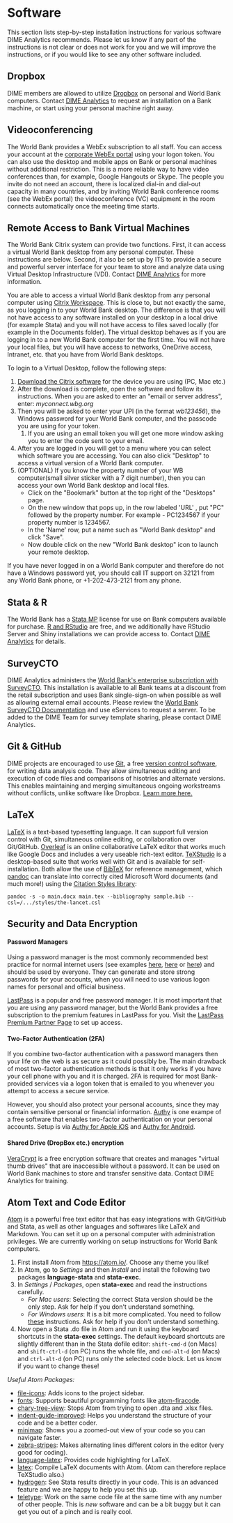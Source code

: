 # Software

This section lists step-by-step installation instructions for various software DIME Analytics recommends. Please let us know if any part of the instructions is not clear or does not work for you and we will improve the instructions, or if you would like to see any other software included.

## Dropbox

DIME members are allowed to utilize [Dropbox](https://www.dropbox.com/h) on personal and World Bank computers. Contact [DIME Analytics](mailto:dimeanalytics@worldbank.org) to request an installation on a Bank machine, or start using your personal machine right away.

## Videoconferencing

The World Bank provides a WebEx subscription to all staff. You can access your account at the [corporate WebEx portal](http://worldbankgroup.webex.com) using your logon token. You can also use the desktop and mobile apps on Bank or personal machines without additional restriction. This is a more reliable way to have video conferences than, for example, Google Hangouts or Skype. The people you invite do not need an account, there is localized dial-in and dial-out capacity in many countries, and by inviting World Bank conference rooms (see the WebEx portal) the videoconference (VC) equipment in the room connects automatically once the meeting time starts.

## Remote Access to Bank Virtual Machines

The World Bank Citrix system can provide two functions. First, it can access a virtual World Bank desktop from any personal computer. These instructions are below. Second, it also be set up by ITS to provide a secure and powerful server interface for your team to store and analyze data using Virtual Desktop Infrastructure (VDI). Contact [DIME Analytics](mailto:dimeanalytics@worldbank.org) for more information.

You are able to access a virtual World Bank desktop from any personal computer using [Citrix Workspace](https://www.citrix.com/downloads/workspace-app/). This is close to, but not exactly the same, as you logging in to your World Bank desktop. The difference is that you will not have access to any software installed on your desktop in a local drive (for example Stata) and you will not have access to files saved locally (for example in the Documents folder). The virtual desktop behaves as if you are logging in to a new World Bank computer for the first time. You will not have your local files, but you will have access to networks, OneDrive access, Intranet, etc. that you have from World Bank desktops.

To login to a Virtual Desktop, follow the following steps:

1. [Download the Citrix software](https://www.citrix.com/downloads/workspace-app/) for the device you are using (PC, Mac etc.)
1. After the download is complete, open the software and follow its instructions. When you are asked to enter an "email or server address", enter: _myconnect.wbg.org_
1. Then you will be asked to enter your UPI (in the format _wb123456_), the Windows password for your World Bank computer, and the passcode you are using for your token.
    1. If you are using an email token you will get one more window asking you to enter the code sent to your email.
1. After you are logged in you will get to a menu where you can select which software you are accessing. You can also click "Desktop" to access a virtual version of a World Bank computer.
1. (OPTIONAL) If you know the property number of your WB computer(small silver sticker with a 7 digit number), then you can access your own World Bank desktop and local files.
    * Click on the "Bookmark" button at the top right of the "Desktops" page.
    * On the new window that pops up, in the row labeled 'URL' , put "PC" followed by the property number. For example - PC1234567 if your property number is 1234567.
    * In the 'Name' row, put a name such as "World Bank desktop" and click "Save".
    * Now double click on the new "World Bank desktop" icon to launch your remote desktop.

If you have never logged in on a World Bank computer and therefore do not have a Windows password yet, you should call IT support on 32121 from any World Bank phone, or +1-202-473-2121 from any phone.

## Stata & R

The World Bank has a [Stata MP](https://www.stata.com) license for use on Bank computers available for purchase. [R and RStudio](https://www.rstudio.com) are free, and we additionally have RStudio Server and Shiny installations we can provide access to. Contact [DIME Analytics](mailto:dimeanalytics@worldbank.org) for details.

## SurveyCTO

DIME Analytics administers the [World Bank's enterprise subscription with SurveyCTO](https://survey.wb.surveycto.com/). This installation is available to all Bank teams at a discount from the retail subscription and uses Bank single-sign-on when possible as well as allowing external email accounts. Please review the [World Bank SurveyCTO Documentation](https://showcase.dropbox.com/s/WBG-SurveyCTO-Documentation-HZN82ovmFR0hpnnsLYdns) and use eServices to request a server. To be added to the DIME Team for survey template sharing, please contact DIME Analytics.

## Git & GitHub

DIME projects are encouraged to use [Git](https://git-scm.com), a free [version control software](http://journals.plos.org/ploscompbiol/article?id=10.1371/journal.pcbi.1004668), for writing data analysis code. They allow simultaneous editing and execution of code files and comparisons of hisotries and alternate versions. This enables maintaining and merging simultaneous ongoing workstreams without conflicts, unlike software like Dropbox. [Learn more here.](https://worldbank.github.io/dimeanalytics/git/)

## LaTeX

[LaTeX](https://www.latex-project.org) is a text-based typesetting language. It can support full version control with Git, simultaneous online editing, or collaboration over Git/GitHub. [Overleaf](http://overleaf.com) is an online collaborative LaTeX editor that works much like Google Docs and includes a very useable rich-text editor. [TeXStudio](https://www.texstudio.org) is a desktop-based suite that works well with Git and is available for self-installation. Both allow the use of [BibTeX](http://www.bibtex.org) for reference management, which [pandoc](http://pandoc.org) can translate into correctly cited Microsoft Word documents (and much more!) using the [Citation Styles library](https://github.com/citation-style-language/styles):

```
pandoc -s -o main.docx main.tex --bibliography sample.bib --csl=/.../styles/the-lancet.csl
```

## Security and Data Encryption

#### Password Managers

Using a password manager is the most commonly recommended best practice for normal internet users (see examples [here](https://www.howtogeek.com/141500/why-you-should-use-a-password-manager-and-how-to-get-started/), [here](https://www.theverge.com/2017/7/24/15921282/best-password-manager-1password-lastpass-dashlane-how-to) or [here](https://www.pcmag.com/article/325635/get-organized-why-arent-you-using-a-password-manager-yet)) and should be used by everyone. They can generate and store strong passwords for your accounts, when you will need to use various logon names for personal and official business.

[LastPass](http://lastpass.com) is a popular and free password manager. It is most important that you are using any password manager, but the World Bank provides a free subscription to the premium features in LastPass for you. Visit the [LastPass Premium Partner Page](https://lastpass.com/partnerpremium/theworldbankgroup) to set up access.

#### Two-Factor Authentication (2FA)

If you combine two-factor authentication with a password managers then your life on the web is as secure as it could possibly be. The main drawback of most two-factor authentication methods is that it only works if you have your cell phone with you and it is charged. 2FA is required for most Bank-provided services via a logon token that is emailed to you whenever you attempt to access a secure service.

However, you should also protect your personal accounts, since they may contain sensitive personal or financial information. [Authy](https://authy.com/) is one exampe of a free software that enables two-factor authentication on your personal accounts. Setup is via [Authy for Apple iOS](https://itunes.apple.com/us/app/authy/id494168017) and [Authy for Android](https://play.google.com/store/apps/details?id=com.authy.authy).

#### Shared Drive (DropBox etc.) encryption
[VeraCrypt](http://veracrypt.fr) is a free encryption software that creates and manages "virtual thumb drives" that are inaccessible without a password. It can be used on World Bank machines to store and transfer sensitive data. Contact DIME Analytics for training.

## Atom Text and Code Editor

[Atom](http://atom.io) is a powerful free text editor that has easy integrations with Git/GitHub and Stata, as well as other languages and softwares like LaTeX and Markdown. You can set it up on a personal computer with administration privileges. We are currently working on setup instructions for World Bank computers.

1. First install Atom from <https://atom.io/>. Choose any theme you like!
1. In Atom, go to _Settings_ and then _Install_ and install the following two packages **language-stata** and **stata-exec**.
1. In _Settings_ / _Packages_, open **stata-exec** and read the instructions carefully.
    * _For Mac users_: Selecting the correct Stata version should be the only step. Ask for help if you don't understand something.
    * _For Windows users_: It is a bit more complicated. You need to follow [these](https://github.com/kylebarron/stata-exec#installation) instructions. Ask for help if you don't understand something.
1. Now open a Stata .do file in Atom and run it using the keyboard shortcuts in the **stata-exec** settings. The default keyboard shortcuts are slightly different than in the Stata dofile editor: `shift-cmd-d` (on Macs) and `shift-ctrl-d` (on PC) runs the whole file, and `cmd-alt-d` (on Macs) and `ctrl-alt-d` (on PC) runs only the selected code block. Let us know if you want to change these!

_Useful Atom Packages:_

* [file-icons](https://atom.io/packages/file-icons): Adds icons to the project sidebar.
* [fonts](https://atom.io/packages/fonts): Supports beautiful programming fonts like [atom-firacode](https://atom.io/packages/firacode).
* [chary-tree-view](https://atom.io/packages/chary-tree-view): Stops Atom from trying to open .dta and .xlsx files.
* [indent-guide-improved](https://atom.io/packages/indent-guide-improved): Helps you understand the structure of your code and be a better coder.
* [minimap](https://atom.io/packages/minimap): Shows you a zoomed-out view of your code so you can navigate faster.
* [zebra-stripes](https://atom.io/packages/zebra-stripes): Makes alternating lines different colors in the editor (very good for coding).
* [language-latex](https://atom.io/packages/language-latex): Provides code highlighting for LaTeX.
* [latex](https://atom.io/packages/latex): Compile LaTeX documents with Atom. (Atom can therefore replace TeXStudio also.)
* [hydrogen](https://atom.io/packages/hydrogen): See Stata results directly in your code. This is an advanced feature and we are happy to help you set this up.
* [teletype](https://atom.io/packages/teletype): Work on the same code file at the same time with any number of other people. This is _new_ software and can be a bit buggy but it can get you out of a pinch and is really cool.
